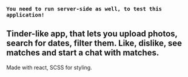 ### `You need to run server-side as well, to test this application!`
## Tinder-like app, that lets you upload photos, search for dates, filter them. Like, dislike, see matches and start a chat with matches.
Made with react, SCSS for styling.
